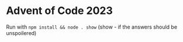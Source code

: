 # Advent of Code 2023

Run with `npm install && node . show` (show - if the answers should be unspoilered)